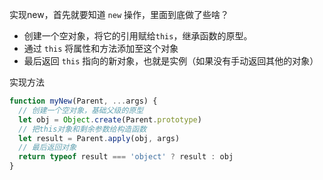 实现new，首先就要知道 `new` 操作，里面到底做了些啥？
- 创建一个空对象，将它的引用赋给`this`，继承函数的原型。
- 通过 `this` 将属性和方法添加至这个对象
- 最后返回 `this` 指向的新对象，也就是实例（如果没有手动返回其他的对象）

实现方法

```javascript
function myNew(Parent, ...args) {
  // 创建一个空对象，基础父级的原型
  let obj = Object.create(Parent.prototype)
  // 把this对象和剩余参数给构造函数
  let result = Parent.apply(obj, args)
  // 最后返回对象
  return typeof result === 'object' ? result : obj
}
```
